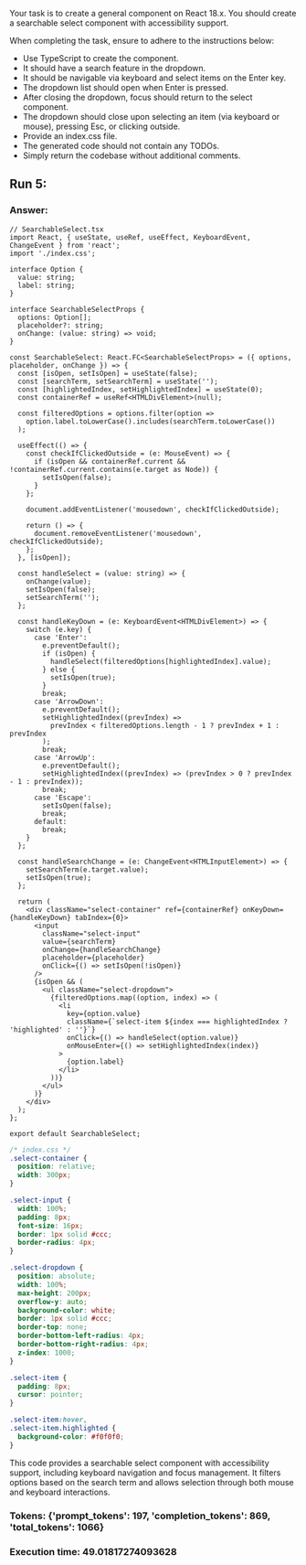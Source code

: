 Your task is to create a general component on React 18.x.
You should create a searchable select component with accessibility support.

When completing the task, ensure to adhere to the instructions below:
- Use TypeScript to create the component.
- It should have a search feature in the dropdown.
- It should be navigable via keyboard and select items on the Enter key.
- The dropdown list should open when Enter is pressed.
- After closing the dropdown, focus should return to the select component.
- The dropdown should close upon selecting an item (via keyboard or mouse), pressing Esc, or clicking outside.
- Provide an index.css file.
- The generated code should not contain any TODOs.
- Simply return the codebase without additional comments.

## Run 5:
### Answer:
```tsx
// SearchableSelect.tsx
import React, { useState, useRef, useEffect, KeyboardEvent, ChangeEvent } from 'react';
import './index.css';

interface Option {
  value: string;
  label: string;
}

interface SearchableSelectProps {
  options: Option[];
  placeholder?: string;
  onChange: (value: string) => void;
}

const SearchableSelect: React.FC<SearchableSelectProps> = ({ options, placeholder, onChange }) => {
  const [isOpen, setIsOpen] = useState(false);
  const [searchTerm, setSearchTerm] = useState('');
  const [highlightedIndex, setHighlightedIndex] = useState(0);
  const containerRef = useRef<HTMLDivElement>(null);

  const filteredOptions = options.filter(option =>
    option.label.toLowerCase().includes(searchTerm.toLowerCase())
  );

  useEffect(() => {
    const checkIfClickedOutside = (e: MouseEvent) => {
      if (isOpen && containerRef.current && !containerRef.current.contains(e.target as Node)) {
        setIsOpen(false);
      }
    };

    document.addEventListener('mousedown', checkIfClickedOutside);

    return () => {
      document.removeEventListener('mousedown', checkIfClickedOutside);
    };
  }, [isOpen]);

  const handleSelect = (value: string) => {
    onChange(value);
    setIsOpen(false);
    setSearchTerm('');
  };

  const handleKeyDown = (e: KeyboardEvent<HTMLDivElement>) => {
    switch (e.key) {
      case 'Enter':
        e.preventDefault();
        if (isOpen) {
          handleSelect(filteredOptions[highlightedIndex].value);
        } else {
          setIsOpen(true);
        }
        break;
      case 'ArrowDown':
        e.preventDefault();
        setHighlightedIndex((prevIndex) =>
          prevIndex < filteredOptions.length - 1 ? prevIndex + 1 : prevIndex
        );
        break;
      case 'ArrowUp':
        e.preventDefault();
        setHighlightedIndex((prevIndex) => (prevIndex > 0 ? prevIndex - 1 : prevIndex));
        break;
      case 'Escape':
        setIsOpen(false);
        break;
      default:
        break;
    }
  };

  const handleSearchChange = (e: ChangeEvent<HTMLInputElement>) => {
    setSearchTerm(e.target.value);
    setIsOpen(true);
  };

  return (
    <div className="select-container" ref={containerRef} onKeyDown={handleKeyDown} tabIndex={0}>
      <input
        className="select-input"
        value={searchTerm}
        onChange={handleSearchChange}
        placeholder={placeholder}
        onClick={() => setIsOpen(!isOpen)}
      />
      {isOpen && (
        <ul className="select-dropdown">
          {filteredOptions.map((option, index) => (
            <li
              key={option.value}
              className={`select-item ${index === highlightedIndex ? 'highlighted' : ''}`}
              onClick={() => handleSelect(option.value)}
              onMouseEnter={() => setHighlightedIndex(index)}
            >
              {option.label}
            </li>
          ))}
        </ul>
      )}
    </div>
  );
};

export default SearchableSelect;
```

```css
/* index.css */
.select-container {
  position: relative;
  width: 300px;
}

.select-input {
  width: 100%;
  padding: 8px;
  font-size: 16px;
  border: 1px solid #ccc;
  border-radius: 4px;
}

.select-dropdown {
  position: absolute;
  width: 100%;
  max-height: 200px;
  overflow-y: auto;
  background-color: white;
  border: 1px solid #ccc;
  border-top: none;
  border-bottom-left-radius: 4px;
  border-bottom-right-radius: 4px;
  z-index: 1000;
}

.select-item {
  padding: 8px;
  cursor: pointer;
}

.select-item:hover,
.select-item.highlighted {
  background-color: #f0f0f0;
}
```

This code provides a searchable select component with accessibility support, including keyboard navigation and focus management. It filters options based on the search term and allows selection through both mouse and keyboard interactions.
### Tokens: {'prompt_tokens': 197, 'completion_tokens': 869, 'total_tokens': 1066}
### Execution time: 49.01817274093628
